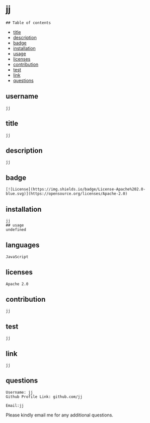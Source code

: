# jj



    ## Table of contents
    

   * [title](#title) 
   * [description](#description) 
   * [badge](#badge)
   * [installation](#installation)
   * [usage](#usage)
   * [licenses](#licenses) 
   * [contribution](#contribution) 
   * [test](#test)
   * [link](#link) 
   * [questions](#questions)

   ## username
    jj
   ## title
    jj
   ## description
    jj
   ## badge
    [![License](https://img.shields.io/badge/License-Apache%202.0-blue.svg)](https://opensource.org/licenses/Apache-2.0)
   ## installation
    jj
    ## usage
    undefined
   ## languages
    JavaScript
   ## licenses
    Apache 2.0
   ## contribution
    jj
   ## test
    jj
   ## link
    jj
   ## questions 
    Username: jj
    Github Profile Link: github.com/jj
  
    Email:jj
Please kindly email me for any additional questions.
    